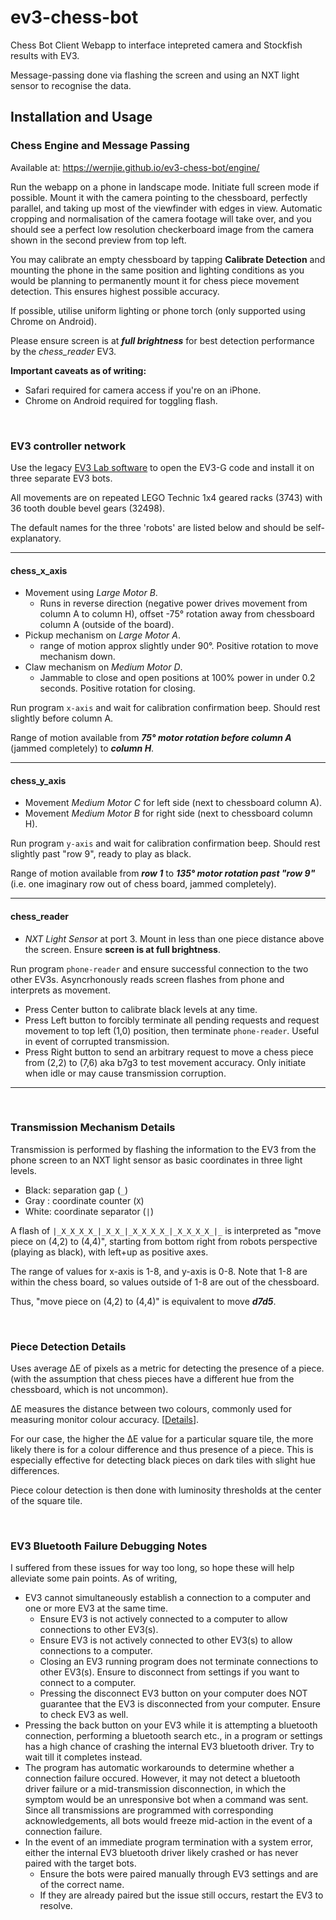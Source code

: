 # ev3-chess-bot

Chess Bot Client Webapp to interface intepreted camera and Stockfish results with EV3.

Message-passing done via flashing the screen and using an NXT light sensor to recognise the data.

## Installation and Usage

### Chess Engine and Message Passing

Available at: https://wernjie.github.io/ev3-chess-bot/engine/

Run the webapp on a phone in landscape mode. Initiate full screen mode if possible. Mount it with the camera pointing to the chessboard, perfectly parallel, and taking up most of the viewfinder with edges in view. Automatic cropping and normalisation of the camera footage will take over, and you should see a perfect low resolution checkerboard image from the camera shown in the second preview from top left.

You may calibrate an empty chessboard by tapping **Calibrate Detection** and mounting the phone in the
same position and lighting conditions as you would be planning to permanently mount it for chess
piece movement detection. This ensures highest possible accuracy.

If possible, utilise uniform lighting or phone torch (only supported using Chrome on Android).

Please ensure screen is at ***full brightness*** for best detection performance by the *chess_reader* EV3.

**Important caveats as of writing:**
- Safari required for camera access if you're on an iPhone.
- Chrome on Android required for toggling flash.

<br/>

### EV3 controller network

Use the legacy [EV3 Lab software](https://education.lego.com/en-us/downloads/retiredproducts/mindstorms-ev3-lab/software) to open the EV3-G code and install it on three separate EV3 bots.

All movements are on repeated LEGO Technic 1x4 geared racks (3743) with 36 tooth double bevel gears (32498).

The default names for the three 'robots' are listed below and should be self-explanatory.

---
#### chess_x_axis

- Movement using *Large Motor B*.
    - Runs in reverse direction (negative power drives movement from column A to column H), offset -75° rotation away from chessboard column A (outside of the board).
- Pickup mechanism on *Large Motor A*.
    - range of motion approx slightly under 90°. Positive rotation to move mechanism down.
- Claw mechanism on *Medium Motor D*.
    - Jammable to close and open positions at 100% power in under 0.2 seconds. Positive rotation for closing.

Run program `x-axis` and wait for calibration confirmation beep. Should rest slightly before column A.

Range of motion available from ***75° motor rotation before column A*** (jammed completely) to ***column H***.

---
#### chess_y_axis

- Movement *Medium Motor C* for left side (next to chessboard column A).
- Movement *Medium Motor B* for right side (next to chessboard column H).

Run program `y-axis` and wait for calibration confirmation beep. Should rest slightly past "row 9", ready to play as black.

Range of motion available from ***row 1*** to ***135° motor rotation past "row 9"*** (i.e. one imaginary row out of chess board, jammed completely).

---
#### chess_reader

- *NXT Light Sensor* at port 3. Mount in less than one piece distance above the screen. Ensure **screen is at full brightness**.

Run program `phone-reader` and ensure successful connection to the two other EV3s. Asyncrhonously reads screen flashes from phone and interprets as movement.

- Press Center button to calibrate black levels at any time.
- Press Left button to forcibly terminate all pending requests and request movement to top left (1,0) position, then terminate `phone-reader`. Useful in event of corrupted transmission.
- Press Right button to send an arbitrary request to move a chess piece from (2,2) to (7,6) aka b7g3 to test movement accuracy. Only initiate when idle or may cause transmission corruption.

---

<br/>

### Transmission Mechanism Details

Transmission is performed by flashing the information to the EV3 from the phone screen to an NXT light sensor as basic coordinates in three light levels.
- Black: separation gap (`_`)
- Gray : coordinate counter (`X`)
- White: coordinate separator (`|`)

A flash of `|_X_X_X_X_|_X_X_|_X_X_X_X_|_X_X_X_X_|_` is interpreted as "move piece on (4,2) to (4,4)", starting from bottom right from robots perspective (playing as black), with left+up as positive axes.

The range of values for x-axis is 1-8, and y-axis is 0-8. Note that 1-8 are within the chess board, so values outside of 1-8 are out of the chessboard.

Thus, "move piece on (4,2) to (4,4)" is equivalent to move ***d7d5***.

<br/>

### Piece Detection Details
Uses average ∆E of pixels as a metric for detecting the presence of a piece.
(with the assumption that chess pieces have a different hue from the chessboard, which is not uncommon).

∆E measures the distance between two colours, commonly used for measuring monitor colour accuracy. \[[Details](http://zschuessler.github.io/DeltaE/learn)\].

For our case, the higher the ∆E value for a particular square tile, the more likely there is for a colour difference and thus presence of a piece.
This is especially effective for detecting black pieces on dark tiles with slight hue differences.

Piece colour detection is then done with luminosity thresholds at the center of the square tile.

<br/>

### EV3 Bluetooth Failure Debugging Notes

I suffered from these issues for way too long, so hope these will help alleviate some pain points. As of writing,

- EV3 cannot simultaneously establish a connection to a computer and one or more EV3 at the same time.
    - Ensure EV3 is not actively connected to a computer to allow connections to other EV3(s).
    - Ensure EV3 is not actively connected to other EV3(s) to allow connections to a computer.
    - Closing an EV3 running program does not terminate connections to other EV3(s). Ensure to disconnect from settings if you want to connect to a computer.
    - Pressing the disconnect EV3 button on your computer does NOT guarantee that the EV3 is disconnected from your computer. Ensure to check EV3 as well.
- Pressing the back button on your EV3 while it is attempting a bluetooth connection, performing a bluetooth search etc., in a program or settings has a high chance of crashing the internal EV3 bluetooth driver. Try to wait till it completes instead.
- The program has automatic workarounds to determine whether a connection failure occured. However, it may not detect a bluetooth driver failure or a mid-transmission disconnection, in which the symptom would be an unresponsive bot when a command was sent. Since all transmissions are programmed with corresponding acknowledgements, all bots would freeze mid-action in the event of a connection failure.
- In the event of an immediate program termination with a system error, either the internal EV3 bluetooth driver likely crashed or has never paired with the target bots.
    - Ensure the bots were paired manually through EV3 settings and are of the correct name.
    - If they are already paired but the issue still occurs, restart the EV3 to resolve.
